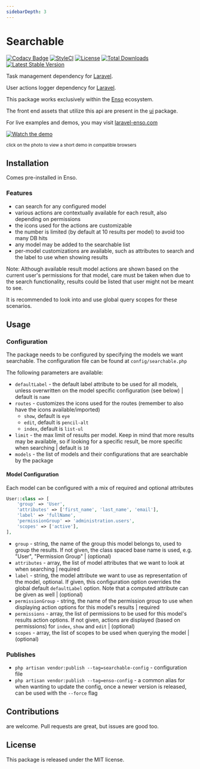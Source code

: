 ```yaml
---
sidebarDepth: 3
---
```


# Searchable

[![Codacy Badge](https://api.codacy.com/project/badge/Grade/9bd280636d3840b696f6bf788820a6db)](https://www.codacy.com/app/laravel-enso/Searchable?utm_source=github.com&amp;utm_medium=referral&amp;utm_content=laravel-enso/Searchable&amp;utm_campaign=Badge_Grade)
[![StyleCI](https://github.styleci.io/repos/150948993/shield?branch=master)](https://github.styleci.io/repos/150948993)
[![License](https://poser.pugx.org/laravel-enso/searchable/license)](https://packagist.org/packages/laravel-enso/searchable)
[![Total Downloads](https://poser.pugx.org/laravel-enso/searchable/downloads)](https://packagist.org/packages/laravel-enso/searchable)
[![Latest Stable Version](https://poser.pugx.org/laravel-enso/searchable/version)](https://packagist.org/packages/laravel-enso/searchable)

Task management dependency for [Laravel](https://laravel.com).

User actions logger dependency for [Laravel](https://laravel.com).

This package works exclusively within the [Enso](https://github.com/laravel-enso/Enso) ecosystem.

The front end assets that utilize this api are present in the [ui](https://github.com/enso-ui/ui) package.

For live examples and demos, you may visit [laravel-enso.com](https://www.laravel-enso.com)

[![Watch the demo](https://laravel-enso.github.io/searchable/screenshots/bulma_001_thumb.png)](https://laravel-enso.github.io/searchable/videos/bulma_demo_01.mp4)

<sup>click on the photo to view a short demo in compatible browsers</sup>

## Installation

Comes pre-installed in Enso.

### Features

- can search for any configured model
- various actions are contextually available for each result, also depending on permissions
- the icons used for the actions are customizable
- the number is limited (by default at 10 results per model) to avoid too many DB hits
- any model may be added to the searchable list
- per-model customizations are available, such as attributes to search and the label to use when showing results

Note: Although available result model actions are shown based on the current user's permissions for that model, 
care must be taken when due to the search functionality, results could be listed that user might not be meant to see.

It is recommended to look into and use global query scopes for these scenarios.    


## Usage

### Configuration

The package needs to be configured by specifying the models we want searchable. The configuration file can be found
at `config/searchable.php` 

The following parameters are available:
*  `defaultLabel` - the default label attribute to be used for all models, 
unless overwritten on the model specific configuration (see below) | default is `name`
* `routes` - customizes the icons used for the routes (remember to also have the icons available/imported)
    - `show`, default is `eye` 
    - `edit`, default is `pencil-alt`
    - `index`, default is `list-ul`
* `limit` - the max limit of results per model. Keep in mind that more results may be available, so if looking for a specific result, 
 be more specific when searching | default is `10`
* `models` - the list of models and their configurations that are searchable by the package

#### Model Configuration

Each model can be configured with a mix of required and optional attributes

```php
User::class => [
    'group' => 'User',
    'attributes' => ['first_name', 'last_name', 'email'],
    'label' => 'fullName',
    'permissionGroup' => 'administration.users',
    'scopes' => ['active'],
],
```

* `group` - string, the name of the group this model belongs to, used to group the results. If not given, the class spaced base name is used, e.g. "User", "Permission Group" | (optional)
* `attributes` - array, the list of model attributes that we want to look at when searching | required
* `label` - string, the model attribute we want to use as representation of the model, optional. If given, this configuration option
overrides the global default `defaultLabel` option. Note that a computed attribute can be given as well | (optional)
* `permissionGroup` - string, the name of the permission group to use when displaying action options for this model's results | required
* `permissions` - array, the list of permissions to be used for this model's results action options. 
If not given, actions are displayed  (based on permissions) for `index`, `show` and `edit` | (optional)
* `scopes` - array, the list of scopes to be used when querying the model | (optional) 

### Publishes

- `php artisan vendor:publish --tag=searchable-config` - configuration file
- `php artisan vendor:publish --tag=enso-config` - a common alias for when wanting to update the config,
once a newer version is released, can be used with the `--force` flag

## Contributions

are welcome. Pull requests are great, but issues are good too.

## License

This package is released under the MIT license.
